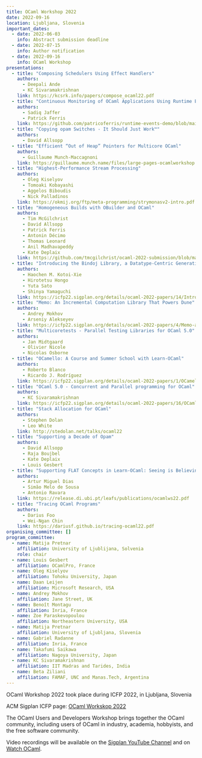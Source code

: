 ```yaml
---
title: OCaml Workshop 2022
date: 2022-09-16
location: Ljubljana, Slovenia
important_dates:
  - date: 2022-06-03
    info: Abstract submission deadline 
  - date: 2022-07-15
    info: Author notification
  - date: 2022-09-16
    info: OCaml Workshop
presentations:
  - title: "Composing Schedulers Using Effect Handlers"
    authors:
      - Deepali Ande
      - KC Sivaramakrishnan
    link: https://kcsrk.info/papers/compose_ocaml22.pdf
  - title: "Continuous Monitoring of OCaml Applications Using Runtime Events"
    authors:
      - Sadiq Jaffer
      - Patrick Ferris
    link: https://github.com/patricoferris/runtime-events-demo/blob/main/abstract.pdf
  - title: "Copying opam Switches - It Should Just Work™"
    authors:
      - David Allsopp
  - title: "Efficient “Out of Heap” Pointers for Multicore OCaml"
    authors:
      - Guillaume Munch-Maccagnoni
    link: https://guillaume.munch.name/files/large-pages-ocamlworkshop.pdf
  - title: "Highest-Performance Stream Processing"
    authors:
      - Oleg Kiselyov
      - Tomoaki Kobayashi
      - Aggelos Biboudis
      - Nick Palladinos
    link: https://okmij.org/ftp/meta-programming/strymonasv2-intro.pdf
  - title: "Homogeneous Builds with OBuilder and OCaml"
    authors:
      - Tim McGilchrist
      - David Allsopp
      - Patrick Ferris
      - Antonin Décimo
      - Thomas Leonard
      - Anil Madhavapeddy
      - Kate Deplaix
    link: https://github.com/tmcgilchrist/ocaml-2022-submission/blob/master/ocurrent.pdf
  - title: "Introducing the Bindoj Library, a Datatype-Centric Generative Programming Library for Real-World Programming in OCaml"
    authors:
      - Haochen M. Kotoi-Xie
      - Hirotetsu Hongo
      - Yuta Sato
      - Shinya Yamaguchi
    link: https://icfp22.sigplan.org/details/ocaml-2022-papers/14/Introducing-the-Bindoj-library-a-datatype-centric-generative-programming-library-for
  - title: "Memo: An Incremental Computation Library That Powers Dune"
    authors:
      - Andrey Mokhov
      - Arseniy Alekseyev
    link: https://icfp22.sigplan.org/details/ocaml-2022-papers/4/Memo-an-incremental-computation-library-that-powers-Dune
  - title: "Multicoretests - Parallel Testing Libraries for OCaml 5.0"
    authors:
      - Jan Midtgaard
      - Olivier Nicole
      - Nicolas Osborne
  - title: "OCamello: A Course and Summer School with Learn-OCaml"
    authors:
      - Roberto Blanco
      - Ricardo J. Rodríguez
    link: https://icfp22.sigplan.org/details/ocaml-2022-papers/1/OCamello-A-Course-and-Summer-School-with-Learn-OCaml
  - title: "OCaml 5.0 - Concurrent and Parallel programming for OCaml"
    authors:
      - KC Sivaramakrishnan
    link: https://icfp22.sigplan.org/details/ocaml-2022-papers/16/OCaml-5-0-Concurrent-and-Parallel-programming-for-OCaml
  - title: "Stack Allocation for OCaml"
    authors:
      - Stephen Dolan
      - Leo White
    link: http://stedolan.net/talks/ocaml22
  - title: "Supporting a Decade of Opam"
    authors:
      - David Allsopp
      - Raja Boujbel
      - Kate Deplaix
      - Louis Gesbert
  - title: "Supporting FLAT Concepts in Learn-OCaml: Seeing is Believing; Programming is Understanding"
    authors:
      - Artur Miguel Dias
      - Simão Melo de Sousa
      - Antonio Ravara
    link: https://release.di.ubi.pt/leafs/publications/ocamlws22.pdf
  - title: "Tracing OCaml Programs"
    authors:
      - Darius Foo
      - Wei-Ngan Chin
    link: https://dariusf.github.io/tracing-ocaml22.pdf
organising_committee: []
program_committee: 
  - name: Matija Pretnar
    affiliation: University of Ljublijana, Solvenia
    role: chair
  - name: Louis Gesbert
    affiliation: OCamlPro, France
  - name: Oleg Kiselyov 
    affiliation: Tohoku University, Japan
  - name: Daan Leijen 
    affiliation: Microsoft Research, USA
  - name: Andrey Mokhov 
    affiliation: Jane Street, UK
  - name: Benoît Montagu 
    affiliation: Inria, France
  - name: Zoe Paraskevopoulou 
    affiliation: Northeastern University, USA
  - name: Matija Pretnar 
    affiliation: University of Ljubljana, Slovenia
  - name: Gabriel Radanne 
    affiliation: Inria, France
  - name: Takafumi Saikawa 
    affiliation: Nagoya University, Japan
  - name: KC Sivaramakrishnan 
    affiliation: IIT Madras and Tarides, India
  - name: Beta Ziliani 
    affiliation: FAMAF, UNC and Manas.Tech, Argentina
---
```


OCaml Workshop 2022 took place during ICFP 2022, in Ljubljana, Slovenia

ACM Sigplan ICFP page: [OCaml Workskop 2022](https://icfp22.sigplan.org/home/ocaml-2022)

The OCaml Users and Developers Workshop brings together the OCaml community, including users of OCaml in industry, academia, hobbyists, and the free software community.

Video recordings will be available on the [Sigplan YouTube Channel](https://www.youtube.com/channel/UCwG9512Wm7jSS6Iqshz4Dpg) and on [Watch OCaml](https://watch.ocaml.org/video-channels/ocaml2022/videos).

